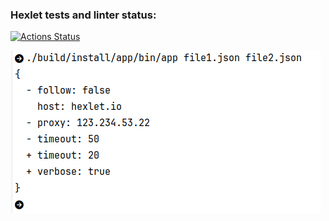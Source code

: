 ### Hexlet tests and linter status:
[![Actions Status](https://github.com/proskdim/java-project-71/actions/workflows/hexlet-check.yml/badge.svg)](https://github.com/proskdim/java-project-71/actions)

[![6_step](app/docs/images/6_step.png)](app/docs/images/6_step.png)
